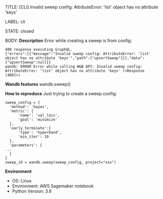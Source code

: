 TITLE:
[CLI] Invalid sweep config: AttributeError: 'list' object has no attribute 'keys'

LABEL:
cli

STATE:
closed

BODY:
**Description**
Error while creating a sweep is from config:
```
400 response executing GraphQL.
{"errors":[{"message":"Invalid sweep config: AttributeError: 'list' object has no attribute 'keys'","path":["upsertSweep"]}],"data":{"upsertSweep":null}}
wandb: ERROR Error while calling W&B API: Invalid sweep config: AttributeError: 'list' object has no attribute 'keys' (<Response [400]>)
```

**Wandb features**
wandb.sweep()

**How to reproduce**
Just trying to create a sweep config:
```
sweep_config = {
  'method': 'bayes', 
  'metric': {
      'name': 'val_loss',
      'goal': 'minimize'
  },
  'early_terminate':{
      'type': 'hyperband',
      'min_iter': 10
  },
  'parameters': {
...
  }
}
sweep_id = wandb.sweep(sweep_config, project="xxx")
```
**Environment**
- OS: Linux
- Environment: AWS Sagemaker notebook
- Python Version: 3.6


